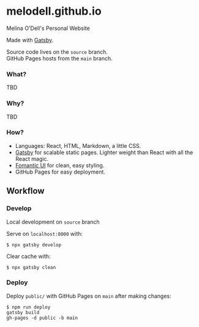 # melodell.github.io
Melina O'Dell's Personal Website

Made with [Gatsby](https://www.gatsbyjs.com/).

Source code lives on the `source` branch. \
GitHub Pages hosts from the `main` branch.

### What?
TBD
### Why?
TBD
### How?
- Languages: React, HTML, Markdown, a little CSS.
- [Gatsby](https://www.gatsbyjs.com/) for scalable static pages. Lighter weight than React with all the React magic.
- [Fomantic UI](https://fomantic-ui.com/) for clean, easy styling.
- GitHub Pages for easy deployment.


## Workflow
### Develop
Local development on `source` branch

Serve on `localhost:8000` with:
``` console
$ npx gatsby develop
```

Clear cache with:
```console
$ npx gatsby clean
```

### Deploy
Deploy `public/` with GitHub Pages on `main` after making changes:

``` console
$ npm run deploy
gatsby build
gh-pages -d public -b main
```
